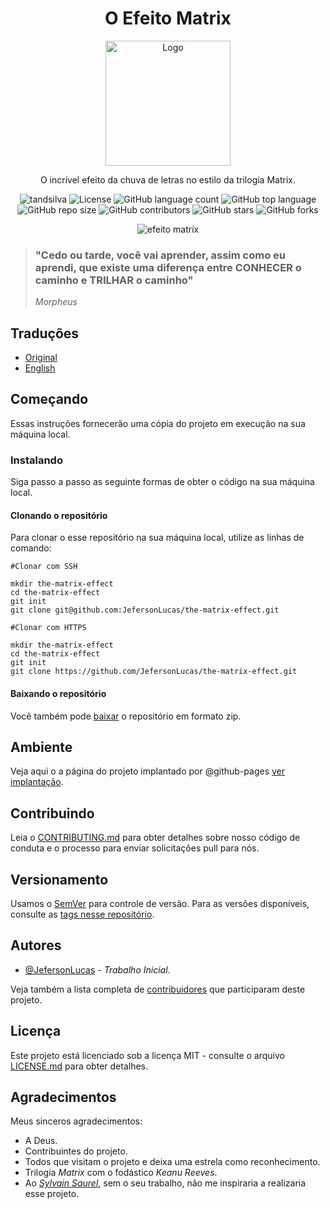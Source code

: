 <p align="center">	
	<h1 align="center">O Efeito Matrix</h1>
</p>
<p align="center">
    <img src="file:///C:/Users/thiago.amsilva/Downloads/Matrix/the-matrix-effect-master/index.html" width="200" alt="Logo">
</p>
    <p align="center">O incrível efeito da chuva de letras no estilo da trilogia Matrix.</p>
    <p align="center">
        <img src="https://img.shields.io/badge/Jeferson%20Lucas-The%20Matrix%20Effect-green" alt="tandsilva">
        <img src="https://img.shields.io/github/license/JefersonLucas/the-matrix-effect" alt="License">
        <img src="https://img.shields.io/github/languages/count/JefersonLucas/the-matrix-effect" alt="GitHub language count">
        <img src="https://img.shields.io/github/languages/top/JefersonLucas/the-matrix-effect" alt="GitHub top language">
        <img src="https://img.shields.io/github/repo-size/JefersonLucas/the-matrix-effect" alt="GitHub repo size">
        <img src="https://img.shields.io/github/contributors/JefersonLucas/the-matrix-effect" alt="GitHub contributors">
        <img src="https://img.shields.io/github/stars/JefersonLucas/the-matrix-effect?style=social" alt="GitHub stars">
        <img src="https://img.shields.io/github/forks/JefersonLucas/the-matrix-effect?style=social" alt="GitHub forks">
  	</p>
</p>

<p align="center">
	<img src="assets/img/the-matrix-effect.gif" alt="efeito matrix">
</p>

> ### "Cedo ou tarde, você vai aprender, assim como eu aprendi, que existe uma diferença entre CONHECER o caminho e TRILHAR o caminho" 
>_Morpheus_

## Traduções

* [Original](https://github.com/JefersonLucas/the-matrix-effect/blob/master/README.md)
* [English](https://github.com/JefersonLucas/the-matrix-effect/blob/master/translate/en/README.md)

## Começando

Essas instruções fornecerão uma cópia do projeto em execução na sua máquina local.

### Instalando
Siga passo a passo as seguinte formas de obter o código na sua máquina local.

#### Clonando o repositório

Para clonar o esse repositório na sua máquina local, utilize as linhas de comando:

```
#Clonar com SSH

mkdir the-matrix-effect
cd the-matrix-effect
git init
git clone git@github.com:JefersonLucas/the-matrix-effect.git
```

```
#Clonar com HTTPS

mkdir the-matrix-effect
cd the-matrix-effect
git init
git clone https://github.com/JefersonLucas/the-matrix-effect.git
```

#### Baixando o repositório

Você também pode [baixar](https://github.com/JefersonLucas/the-matrix-effect/archive/master.zip) o repositório em formato zip.

## Ambiente

Veja aqui o a página do projeto implantado por @github-pages [ver implantação](https://jefersonlucas.github.io/the-matrix-effect/).

## Contribuindo

Leia o [CONTRIBUTING.md](https://github.com/JefersonLucas/the-matrix-effect/blob/master/CONTRIBUTING.md) para obter detalhes sobre nosso código de conduta e o processo para enviar solicitações pull para nós.

## Versionamento

Usamos o [SemVer](https://semver.org/lang/pt-BR/) para controle de versão. Para as versões disponíveis, consulte as [tags nesse repositório](https://github.com/JefersonLucas/the-matrix-effect/tags).

## Autores

* [@JefersonLucas](https://github.com/JefersonLucas) - _Trabalho Inicial_.

Veja também a lista completa de [contribuidores](https://github.com/JefersonLucas/the-matrix-effect/contributors) que participaram deste projeto.

## Licença

Este projeto está licenciado sob a licença MIT - consulte o arquivo [LICENSE.md](https://github.com/JefersonLucas/the-matrix-effect/blob/master/LICENSE) para obter detalhes.

## Agradecimentos

Meus sinceros agradecimentos:

* A Deus.
* Contribuintes do projeto.
* Todos que visitam o projeto e deixa uma estrela como reconhecimento.
* Trilogia _Matrix_ com o fodástico _Keanu Reeves_.
* Ao _[Sylvain Saurel](https://play.google.com/store/apps/details?id=com.ssaurel.matrixeffect)_, sem o seu trabalho, não me inspiraria a realizaria esse projeto.
